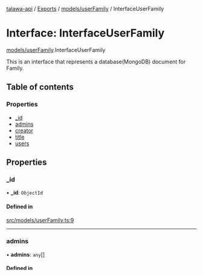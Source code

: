 [talawa-api](../README.md) / [Exports](../modules.md) / [models/userFamily](../modules/models_userFamily.md) / InterfaceUserFamily

# Interface: InterfaceUserFamily

[models/userFamily](../modules/models_userFamily.md).InterfaceUserFamily

This is an interface that represents a database(MongoDB) document for Family.

## Table of contents

### Properties

- [\_id](models_userFamily.InterfaceUserFamily.md#_id)
- [admins](models_userFamily.InterfaceUserFamily.md#admins)
- [creator](models_userFamily.InterfaceUserFamily.md#creator)
- [title](models_userFamily.InterfaceUserFamily.md#title)
- [users](models_userFamily.InterfaceUserFamily.md#users)

## Properties

### \_id

• **\_id**: `ObjectId`

#### Defined in

[src/models/userFamily.ts:9](https://github.com/PalisadoesFoundation/talawa-api/blob/636e51c/src/models/userFamily.ts#L9)

___

### admins

• **admins**: `any`[]

#### Defined in

[src/models/userFamily.ts:12](https://github.com/PalisadoesFoundation/talawa-api/blob/636e51c/src/models/userFamily.ts#L12)

___

### creator

• **creator**: `any`[]

#### Defined in

[src/models/userFamily.ts:13](https://github.com/PalisadoesFoundation/talawa-api/blob/636e51c/src/models/userFamily.ts#L13)

___

### title

• **title**: `string`

#### Defined in

[src/models/userFamily.ts:10](https://github.com/PalisadoesFoundation/talawa-api/blob/636e51c/src/models/userFamily.ts#L10)

___

### users

• **users**: `any`[]

#### Defined in

[src/models/userFamily.ts:11](https://github.com/PalisadoesFoundation/talawa-api/blob/636e51c/src/models/userFamily.ts#L11)

